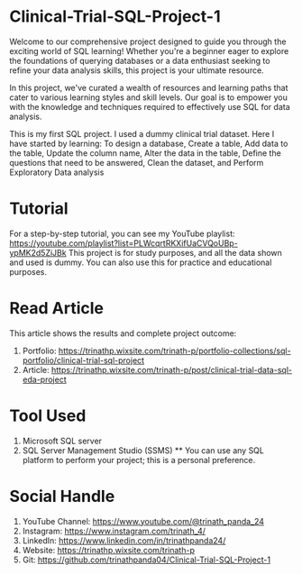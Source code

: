 # Clinical-Trial-SQL-Project-1
Welcome to our comprehensive project designed to guide you through the exciting world of SQL learning! Whether you're a beginner eager to explore the foundations of querying databases or a data enthusiast seeking to refine your data analysis skills, this project is your ultimate resource.

In this project, we've curated a wealth of resources and learning paths that cater to various learning styles and skill levels. Our goal is to empower you with the knowledge and techniques required to effectively use SQL for data analysis.

This is my first SQL project. I used a dummy clinical trial dataset. Here I have started by learning: To design a database, Create a table, Add data to the table, Update the column name, Alter the data in the table, Define the questions that need to be answered, Clean the dataset, and Perform Exploratory Data analysis

# Tutorial
For a step-by-step tutorial, you can see my YouTube playlist: https://youtube.com/playlist?list=PLWcqrtRKXifUaCVQoUBp-ypMK2d5ZiJBk
This project is for study purposes, and all the data shown and used is dummy. You can also use this for practice and educational purposes.

# Read Article
This article shows the results and complete project outcome:
1. Portfolio: https://trinathp.wixsite.com/trinath-p/portfolio-collections/sql-portfolio/clinical-trial-sql-project
2. Article: https://trinathp.wixsite.com/trinath-p/post/clinical-trial-data-sql-eda-project

# Tool Used
1. Microsoft SQL server
2. SQL Server Management Studio (SSMS)
** You can use any SQL platform to perform your project; this is a personal preference.
   
# Social Handle
1.	YouTube Channel: https://www.youtube.com/@trinath_panda_24
2.	Instagram: https://www.instagram.com/trinath_4/
3.	LinkedIn: https://www.linkedin.com/in/trinathpanda24/
4.	Website: https://trinathp.wixsite.com/trinath-p
5.	Git: https://github.com/trinathpanda04/Clinical-Trial-SQL-Project-1
